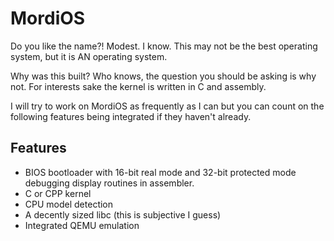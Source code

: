 # MordiOS


Do you like the name?! Modest. I know. This may not be the best operating system, but it is AN operating system. 

Why was this built? Who knows, the question you should be asking is why not. For interests sake the kernel is written in C and assembly.

I will try to work on MordiOS as frequently as I can but you can count on the following features being integrated if they haven't already. 

## Features
- BIOS bootloader with 16-bit real mode and 32-bit protected mode debugging display routines in assembler.
- C or CPP kernel
- CPU model detection
- A decently sized libc (this is subjective I guess)
- Integrated QEMU emulation


